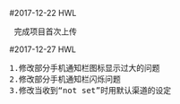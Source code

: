 #2017-12-22 HWL<br/>
<pre>
 完成项目首次上传
</pre>

#2017-12-27 HWL <br/>
<pre>
1.修改部分手机通知栏图标显示过大的问题
2.修改部分手机通知栏闪烁问题
3.修改当收到“not set”时用默认渠道的设定
</pre>